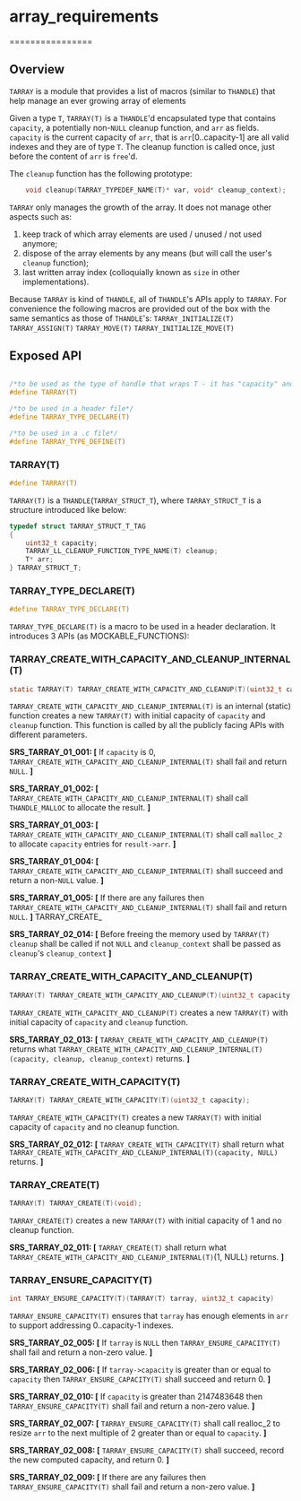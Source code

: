# array_requirements
================

## Overview

`TARRAY` is a module that provides a list of macros (similar to `THANDLE`) that help manage an ever growing array of elements

Given a type `T`, `TARRAY(T)` is a `THANDLE`'d encapsulated type that contains `capacity`, a potentially non-`NULL` cleanup function, and `arr` as fields. `capacity` is the current capacity of `arr`, that is `arr`[0..capacity-1] are all valid indexes and they are of type `T`. The cleanup function is called once, just before the content of `arr` is `free`'d.

The `cleanup` function has the following prototype:

```c
    void cleanup(TARRAY_TYPEDEF_NAME(T)* var, void* cleanup_context);
```

`TARRAY` only manages the growth of the array. It does not manage other aspects such as: 
1) keep track of which array elements are used / unused / not used anymore;
2) dispose of the array elements by any means (but will call the user's `cleanup` function);
3) last written array index (colloquially known as `size` in other implementations).

Because `TARRAY` is kind of `THANDLE`, all of `THANDLE`'s APIs apply to `TARRAY`. For convenience the following macros are provided out of the box with the same semantics as those of `THANDLE`'s:
`TARRAY_INITIALIZE(T)`
`TARRAY_ASSIGN(T)`
`TARRAY_MOVE(T)`
`TARRAY_INITIALIZE_MOVE(T)`

## Exposed API

```c

/*to be used as the type of handle that wraps T - it has "capacity" and "arr"*/
#define TARRAY(T)

/*to be used in a header file*/
#define TARRAY_TYPE_DECLARE(T)

/*to be used in a .c file*/
#define TARRAY_TYPE_DEFINE(T)

```

### TARRAY(T)

```c
#define TARRAY(T) 
```
`TARRAY(T)` is a `THANDLE`(`TARRAY_STRUCT_T`), where `TARRAY_STRUCT_T` is a structure introduced like below:
```c
typedef struct TARRAY_STRUCT_T_TAG
{
    uint32_t capacity;
    TARRAY_LL_CLEANUP_FUNCTION_TYPE_NAME(T) cleanup;
    T* arr;
} TARRAY_STRUCT_T;
```

### TARRAY_TYPE_DECLARE(T)
```c
#define TARRAY_TYPE_DECLARE(T)
```

`TARRAY_TYPE_DECLARE(T)` is a macro to be used in a header declaration. It introduces 3 APIs (as MOCKABLE_FUNCTIONS):

### TARRAY_CREATE_WITH_CAPACITY_AND_CLEANUP_INTERNAL(T)
```c
static TARRAY(T) TARRAY_CREATE_WITH_CAPACITY_AND_CLEANUP(T)(uint32_t capacity, TARRAY_LL_CREATE_WITH_CAPACITY_AND_CLEANUP_DECLARE(T) cleanup, void* cleanup_context);
```

`TARRAY_CREATE_WITH_CAPACITY_AND_CLEANUP_INTERNAL(T)` is an internal (static) function creates a new `TARRAY(T)` with initial capacity of `capacity` and `cleanup` function. This function is called by all the publicly facing APIs with different parameters.

**SRS_TARRAY_01_001: [** If `capacity` is 0, `TARRAY_CREATE_WITH_CAPACITY_AND_CLEANUP_INTERNAL(T)` shall fail and return `NULL`. **]**

**SRS_TARRAY_01_002: [** `TARRAY_CREATE_WITH_CAPACITY_AND_CLEANUP_INTERNAL(T)` shall call `THANDLE_MALLOC` to allocate the result. **]**

**SRS_TARRAY_01_003: [** `TARRAY_CREATE_WITH_CAPACITY_AND_CLEANUP_INTERNAL(T)` shall call `malloc_2` to allocate `capacity` entries for `result->arr`. **]**

**SRS_TARRAY_01_004: [** `TARRAY_CREATE_WITH_CAPACITY_AND_CLEANUP_INTERNAL(T)` shall succeed and return a non-`NULL` value. **]**

**SRS_TARRAY_01_005: [** If there are any failures then `TARRAY_CREATE_WITH_CAPACITY_AND_CLEANUP_INTERNAL(T)` shall fail and return `NULL`. **]**
TARRAY_CREATE_

**SRS_TARRAY_02_014: [** Before freeing the memory used by `TARRAY(T)` `cleanup` shall be called if not `NULL` and `cleanup_context` shall be passed as `cleanup`'s `cleanup_context` **]**

### TARRAY_CREATE_WITH_CAPACITY_AND_CLEANUP(T)
```c
TARRAY(T) TARRAY_CREATE_WITH_CAPACITY_AND_CLEANUP(T)(uint32_t capacity, TARRAY_LL_CREATE_WITH_CAPACITY_AND_CLEANUP_DECLARE(T) cleanup, void* cleanup_context);
```

`TARRAY_CREATE_WITH_CAPACITY_AND_CLEANUP(T)` creates a new `TARRAY(T)` with initial capacity of `capacity` and `cleanup` function.

**SRS_TARRAY_02_013: [** `TARRAY_CREATE_WITH_CAPACITY_AND_CLEANUP(T)` returns what `TARRAY_CREATE_WITH_CAPACITY_AND_CLEANUP_INTERNAL(T)(capacity, cleanup, cleanup_context)` returns. **]**

### TARRAY_CREATE_WITH_CAPACITY(T)
```c
TARRAY(T) TARRAY_CREATE_WITH_CAPACITY(T)(uint32_t capacity);
```

`TARRAY_CREATE_WITH_CAPACITY(T)` creates a new `TARRAY(T)` with initial capacity of `capacity` and no cleanup function.

**SRS_TARRAY_02_012: [** `TARRAY_CREATE_WITH_CAPACITY(T)` shall return what `TARRAY_CREATE_WITH_CAPACITY_AND_CLEANUP_INTERNAL(T)(capacity, NULL)` returns. **]**

### TARRAY_CREATE(T)
```c
TARRAY(T) TARRAY_CREATE(T)(void);
```

`TARRAY_CREATE(T)` creates a new `TARRAY(T)` with initial capacity of 1 and no cleanup function.

**SRS_TARRAY_02_011: [** `TARRAY_CREATE(T)` shall return what `TARRAY_CREATE_WITH_CAPACITY_AND_CLEANUP_INTERNAL(T)`(1, NULL) returns. **]**



### TARRAY_ENSURE_CAPACITY(T)
```c
int TARRAY_ENSURE_CAPACITY(T)(TARRAY(T) tarray, uint32_t capacity)
```

`TARRAY_ENSURE_CAPACITY(T)` ensures that `tarray` has enough elements in `arr` to support addressing 0..capacity-1 indexes.

**SRS_TARRAY_02_005: [** If `tarray` is `NULL` then `TARRAY_ENSURE_CAPACITY(T)` shall fail and return a non-zero value. **]**

**SRS_TARRAY_02_006: [** If `tarray->capacity` is greater than or equal to `capacity` then `TARRAY_ENSURE_CAPACITY(T)` shall succeed and return 0. **]**

**SRS_TARRAY_02_010: [** If `capacity` is greater than 2147483648 then `TARRAY_ENSURE_CAPACITY(T)` shall fail and return a non-zero value. **]**

**SRS_TARRAY_02_007: [** `TARRAY_ENSURE_CAPACITY(T)` shall call realloc_2 to resize `arr` to the next multiple of 2 greater than or equal to `capacity`. **]**

**SRS_TARRAY_02_008: [** `TARRAY_ENSURE_CAPACITY(T)` shall succeed, record the new computed capacity, and return 0. **]**

**SRS_TARRAY_02_009: [** If there are any failures then `TARRAY_ENSURE_CAPACITY(T)` shall fail and return a non-zero value. **]**

